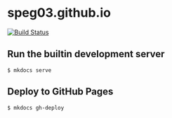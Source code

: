 # speg03.github.io

[![Build Status](https://travis-ci.org/speg03/speg03.github.io.svg?branch=source)](https://travis-ci.org/speg03/speg03.github.io)

## Run the builtin development server

```
$ mkdocs serve
```

## Deploy to GitHub Pages

```
$ mkdocs gh-deploy
```
